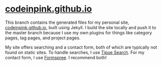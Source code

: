# [codeinpink.github.io](http://codeinpink.github.io/)

This branch contains the generated files for my personal site,
[codeinpink.github.io](http://codeinpink.github.io/), built using Jekyll.
I build the site locally and push it to the master branch because I use my own
plugins for things like category pages, tag pages, and project pages.

My site offers searching and a contact form, both of which are typically not
found on static sites. To handle searches, I use [Tipue Search](http://www.tipue.com/search/).
For my contact form, I use [Formspree](https://formspree.io/). I recommend both!
